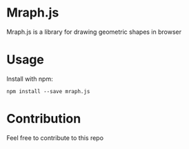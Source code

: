 # Mraph.js

Mraph.js is a library for drawing geometric shapes in browser

# Usage

Install with npm:

```shell
npm install --save mraph.js
```

# Contribution

Feel free to contribute to this repo
